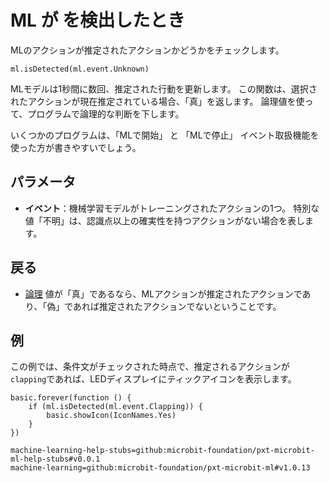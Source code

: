 # ML が  を検出したとき

MLのアクションが推定されたアクションかどうかをチェックします。

```sig
ml.isDetected(ml.event.Unknown)
```

MLモデルは1秒間に数回、推定された行動を更新します。 この関数は、選択されたアクションが現在推定されている場合、「真」を返します。 論理値を使って、プログラムで論理的な判断を下します。

いくつかのプログラムは、「MLで開始」 と 「MLで停止」 イベント取扱機能を使った方が書きやすいでしょう。

## パラメータ

- **イベント**：機械学習モデルがトレーニングされたアクションの1つ。 特別な値「不明」は、認識点以上の確実性を持つアクションがない場合を表します。

## 戻る

- [論理](/types/boolean) 値が「真」であるなら、MLアクションが推定されたアクションであり、「偽」であれば推定されたアクションでないということです。

## 例

この例では、条件文がチェックされた時点で、推定されるアクションが`clapping`であれば、LEDディスプレイにティックアイコンを表示します。

```blocks
basic.forever(function () {
    if (ml.isDetected(ml.event.Clapping)) {
        basic.showIcon(IconNames.Yes)
    }
})
```

```package
machine-learning-help-stubs=github:microbit-foundation/pxt-microbit-ml-help-stubs#v0.0.1
machine-learning=github:microbit-foundation/pxt-microbit-ml#v1.0.13
```
